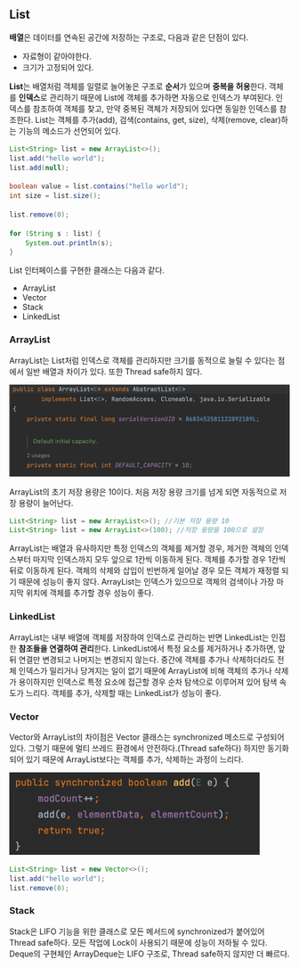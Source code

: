 ## List

**배열**은 데이터를 연속된 공간에 저장하는 구조로, 다음과 같은 단점이 있다.

- 자료형이 같아야한다.
- 크기가 고정되어 있다.

**List**는 배열처럼 객체를 일렬로 늘어놓은 구조로 **순서**가 있으며 **중복을 허용**한다. 객체를 **인덱스**로 관리하기 때문에 List에 객체를 추가하면 자동으로 인덱스가 부여된다. 인덱스를 참조하여 객체를 찾고, 만약 중복된 객체가 저장되어 있다면 동일한 인덱스를 참조한다. List는 객체를 추가(add), 검색(contains, get, size), 삭제(remove, clear)하는 기능의 메소드가 선언되어 있다. 

```java
List<String> list = new ArrayList<>();
list.add("hello world");
list.add(null);

boolean value = list.contains("hello world");
int size = list.size();

list.remove(0);

for (String s : list) {
    System.out.println(s);
}
```

List 인터페이스를 구현한 클래스는 다음과 같다.

- ArrayList
- Vector
- Stack
- LinkedList

### ArrayList

ArrayList는 List처럼 인덱스로 객체를 관리하지만 크기를 동적으로 늘릴 수 있다는 점에서 일반 배열과 차이가 있다. 또한 Thread safe하지 않다.

![img](https://github.com/dilmah0203/TIL/blob/main/Image/ArrayList.png)

ArrayList의 초기 저장 용량은 10이다. 처음 저장 용량 크기를 넘게 되면 자동적으로 저장 용량이 늘어난다.

```java
List<String> list = new ArrayList<>(); //기본 저장 용량 10
List<String> list = new ArrayList<>(100); //저장 용량을 100으로 설정
```

ArrayList는 배열과 유사하지만 특정 인덱스의 객체를 제거할 경우, 제거한 객체의 인덱스부터 마지막 인덱스까지 모두 앞으로 1칸씩 이동하게 된다. 객체를 추가할 경우 1칸씩 뒤로 이동하게 된다. 객체의 삭제와 삽입이 빈번하게 일어날 경우 모든 객체가 재정렬 되기 때문에 성능이 좋지 않다. ArrayList는 인덱스가 있으므로 객체의 검색이나 가장 마지막 위치에 객체를 추가할 경우 성능이 좋다.

### LinkedList

ArrayList는 내부 배열에 객체를 저장하여 인덱스로 관리하는 반면 LinkedList는 인접한 **참조들을 연결하여 관리**한다. LinkedList에서 특정 요소를 제거하거나 추가하면, 앞 뒤 연결만 변경되고 나머지는 변경되지 않는다. 중간에 객체를 추가나 삭제하더라도 전체 인덱스가 밀리거나 당겨지는 일이 없기 때문에 ArrayList에 비해 객체의 추가나 삭제가 용이하지만 인덱스로 특정 요소에 접근할 경우 순차 탐색으로 이루어져 있어 탐색 속도가 느리다. 객체를 추가, 삭제할 때는 LinkedList가 성능이 좋다.

### Vector

Vector와 ArrayList의 차이점은 Vector 클래스는 synchronized 메소드로 구성되어 있다. 그렇기 때문에 멀티 쓰레드 환경에서 안전하다.(Thread safe하다) 하지만 동기화되어 있기 때문에 ArrayList보다는 객체를 추가, 삭제하는 과정이 느리다.

![img2](https://github.com/dilmah0203/TIL/blob/main/Image/Vector.png)

```java
List<String> list = new Vector<>();
list.add("hello world");
list.remove(0);
```

### Stack

Stack은 LIFO 기능을 위한 클래스로 모든 메서드에 synchronized가 붙어있어 Thread safe하다. 모든 작업에 Lock이 사용되기 때문에 성능이 저하될 수 있다. Deque의 구현체인 ArrayDeque는 LIFO 구조로, Thread safe하지 않지만 더 빠르다.

